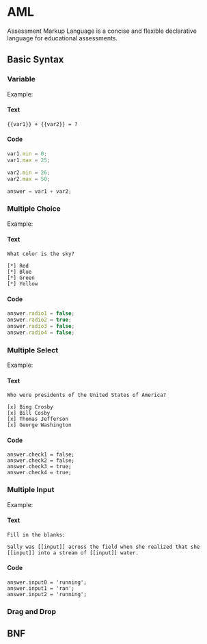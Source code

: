 # AML

Assessment Markup Language is a concise and flexible declarative language for educational assessments.

## Basic Syntax

### Variable

Example:

#### Text

```
{{var1}} + {{var2}} = ?
```

#### Code

```javascript
var1.min = 0;
var1.max = 25;

var2.min = 26;
var2.max = 50;

answer = var1 + var2;
```

### Multiple Choice

Example:

#### Text

```
What color is the sky?

[*] Red
[*] Blue
[*] Green
[*] Yellow
```

#### Code

```javascript
answer.radio1 = false;
answer.radio2 = true;
answer.radio3 = false;
answer.radio4 = false;
```

### Multiple Select

Example:

#### Text

```
Who were presidents of the United States of America?

[x] Bing Crosby
[x] Bill Cosby
[x] Thomas Jefferson
[x] George Washington
```

#### Code

```
answer.check1 = false;
answer.check2 = false;
answer.check3 = true;
answer.check4 = true;
```

### Multiple Input

Example:

#### Text

```
Fill in the blanks:

Sally was [[input]] across the field when she realized that she [[input]] into a stream of [[input]] water.
```

#### Code

```
answer.input0 = 'running';
answer.input1 = 'ran';
answer.input2 = 'running';
```

### Drag and Drop

## BNF

